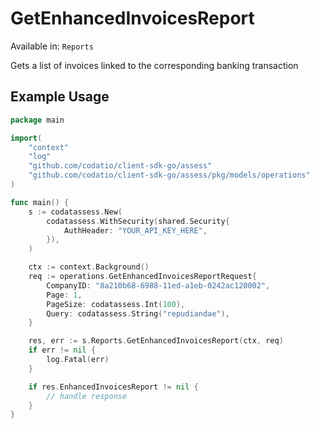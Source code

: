 # GetEnhancedInvoicesReport
Available in: `Reports`

Gets a list of invoices linked to the corresponding banking transaction

## Example Usage
```go
package main

import(
	"context"
	"log"
	"github.com/codatio/client-sdk-go/assess"
	"github.com/codatio/client-sdk-go/assess/pkg/models/operations"
)

func main() {
    s := codatassess.New(
        codatassess.WithSecurity(shared.Security{
            AuthHeader: "YOUR_API_KEY_HERE",
        }),
    )

    ctx := context.Background()    
    req := operations.GetEnhancedInvoicesReportRequest{
        CompanyID: "8a210b68-6988-11ed-a1eb-0242ac120002",
        Page: 1,
        PageSize: codatassess.Int(100),
        Query: codatassess.String("repudiandae"),
    }

    res, err := s.Reports.GetEnhancedInvoicesReport(ctx, req)
    if err != nil {
        log.Fatal(err)
    }

    if res.EnhancedInvoicesReport != nil {
        // handle response
    }
}
```